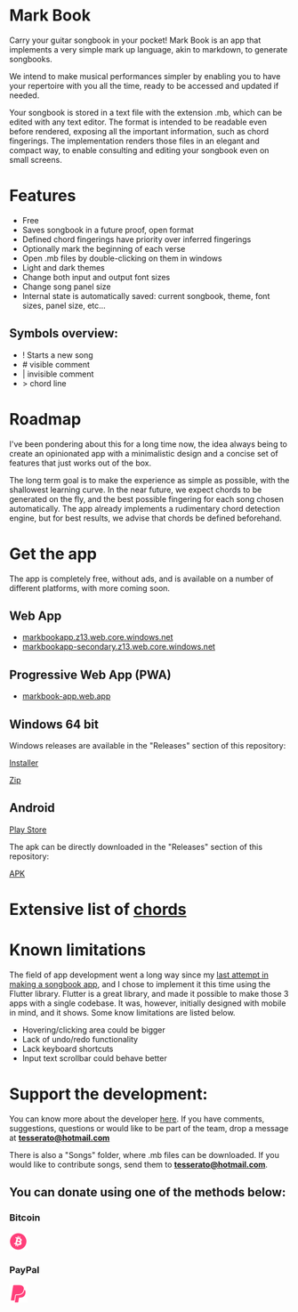 # Mark Book

Carry your guitar songbook in your pocket! Mark Book is an app that implements a very simple mark up language, akin to markdown, to generate songbooks. 

We intend to make musical performances simpler by enabling you to have your repertoire with you all the time, ready to be accessed and updated if needed.

Your songbook is stored in a text file with the extension .mb, which can be edited with any text editor. The format is intended to be readable even before rendered, exposing all the important information, such as chord fingerings. The implementation renders those files in an elegant and compact way, to enable consulting and editing your songbook even on small screens.

# Features
- Free
- Saves songbook in a future proof, open format
- Defined chord fingerings have priority over inferred fingerings
- Optionally mark the beginning of each verse
- Open .mb files by double-clicking on them in windows 
- Light and dark themes
- Change both input and output font sizes
- Change song panel size
- Internal state is automatically saved: current songbook, theme, font sizes, panel size, etc...

## Symbols overview:

- ! Starts a new song
- \# visible comment
- \| invisible comment
- \> chord line



# Roadmap

I've been pondering about this for a long time now, the idea always being to create an opinionated app with a minimalistic design and a concise set of features that just works out of the box.

The long term goal is to make the experience as simple as possible, with the shallowest learning curve. In the near future, we expect chords to be generated on the fly, and the best possible fingering for each song chosen automatically. The app already implements a rudimentary chord detection engine, but for best results, we advise that chords be defined beforehand.

# Get the app
The app is completely free, without ads, and is available on a number of different platforms, with more coming soon.

## Web App

- [markbookapp.z13.web.core.windows.net](https://markbookapp.z13.web.core.windows.net/)
- [markbookapp-secondary.z13.web.core.windows.net](https://markbookapp-secondary.z13.web.core.windows.net/)


## Progressive Web App (PWA)
- [markbook-app.web.app](https://markbook-app.web.app/#/)


## Windows 64 bit

Windows releases are available in the "Releases" section of this repository:

[Installer](https://github.com/tesserato/Mark-Book/releases/download/v1.2/MarkBook_1_3_Installer.exe)

[Zip](https://github.com/tesserato/Mark-Book/releases/download/v1.2/MarkBook_1_3.zip)

## Android 

[Play Store](https://play.google.com/store/apps/details?id=mark.book)

The apk can be directly downloaded in the "Releases" section of this repository:

[APK](https://github.com/tesserato/Mark-Book/releases/download/v1.2/MarkBook_1_3.apk)




# Extensive list of [chords](https://en.wikibooks.org/wiki/Guitar/Chords/Full_List_Standard_Tuning)


# Known limitations

The field of app development went a long way since my [last attempt in making a songbook app](https://songbapp.github.io/), and I chose to implement it this time using the Flutter library.
Flutter is a great library, and made it possible to make those 3 apps with a single codebase. It was, however, initially designed with mobile in mind, and it shows. Some know limitations are listed below.

- Hovering/clicking area could be bigger
- Lack of undo/redo functionality
- Lack keyboard shortcuts
- Input text scrollbar could behave better


# Support the development:

You can know more about the developer [here](https://carlos-tarjano.web.app/). If you have comments, suggestions, questions or would like to be part of the team, drop a message at **tesserato@hotmail.com**

There is also a "Songs" folder, where .mb files can be downloaded. If you would like to contribute songs, send them to **tesserato@hotmail.com**.

## You can donate using one of the methods below:

### Bitcoin

[![Bitcoin](./icons/bitcoin.png)](https://www.blockchain.com/btc/address/1JZcai4xDpBrt2wCx1uZBmVx7MjvzVqwBz)

### PayPal

[![PayPal](./icons/paypal.png)](https://www.paypal.com/cgi-bin/webscr?cmd=_s-xclick&hosted_button_id=HS7BYUUUM6N6W)


